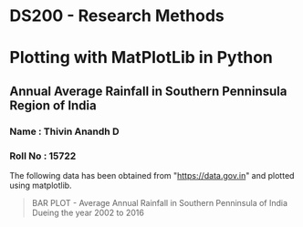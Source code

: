 # DS200 - Research Methods
# Plotting with MatPlotLib in Python
## Annual Average Rainfall in Southern Penninsula Region of India
### Name : Thivin Anandh D
### Roll No :  15722


The following data has been obtained from "https://data.gov.in" and plotted using matplotlib. 

> BAR PLOT - Average Annual Rainfall in Southern Penninsula of India Dueing the year 2002 to 2016
